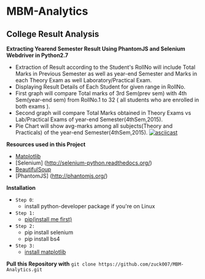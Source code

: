 # MBM-Analytics
College Result Analysis
--------
**Extracting Yearend Semester Result Using PhantomJS and Selenium Webdriver in Python2.7**
* Extraction of Result according to the Student's RollNo will include Total Marks in Previous Semester as well as year-end Semester
  and Marks in each Theory Exam as well Laboratory/Practical Exam.
* Displaying Result Details of Each Student for given range in RollNo.
* First graph will compare Total marks of 3rd Sem(prev sem) with 4th Sem(year-end sem) from RollNo.1 to 32 ( all students who are enrolled in both exams ).
* Second graph will compare Total Marks obtained in Theory Exams vs Lab/Practical Exams of year-end Semester(4thSem,2015).
* Pie Chart will show avg-marks among all subjects(Theory and Practicals) of the year-end Semester(4thSem,2015).
    [![asciicast](https://asciinema.org/a/aofoemh6caq9jl5mrsvxbv6jf.png)](https://asciinema.org/a/aofoemh6caq9jl5mrsvxbv6jf)

**Resources used in this Project**
* [Matplotlib](http://matplotlib.org/)
* [Selenium] (http://selenium-python.readthedocs.org/)
* [BeautifulSoup](http://www.crummy.com/software/BeautifulSoup/bs4/doc/)
* [PhantomJS] (http://phantomjs.org/) 

**Installation**
* `Step 0`:
    * install python-developer package if you're on Linux
* `Step 1:`
    * [pip(install me first)](https://pypi.python.org/pypi/pip)
*  `Step 2:`
     * pip install selenium
     * pip install bs4
* `Step 3:`
    * [install matplotlib](http://matplotlib.org/users/installing.html)
         
**Pull this Repository with**
` git clone https://github.com/zuck007/MBM-Analytics.git `
